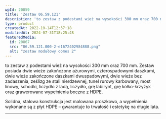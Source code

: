 ```yaml
---
wpId: 20859
title: 'Zestaw 06.59.121'
description: 'to zestaw z podestami wież na wysokości 300 mm oraz 700 mm. Zestaw posiada dwie wieże zakończone ażurowymi, czterospadowymi daszkami, dwie wieże zakończone daszkami dwuspadowymi, dwie wieże bez zadaszenia, ześlizg ze stali nierdzewnej, tunel rurowy karbowany, most linowy, schodki, liczydło z ladą, liczydło, grę labirynt, grę kółko-krzyżyk oraz grawerowane wypełnienia boczne z HDPE. Solidna, stalowa ...'
type: product
createdAt: 2022-10-14T12:37:18
modifiedAt: 2024-07-31T18:25:48
featuredMedia:
  id: 20867
  src: "06.59.121.000-2-e1672402984888.png"
  alt: "zestaw modułowy comes 2"
---
```



to zestaw z podestami wież na wysokości 300 mm oraz 700 mm. Zestaw posiada dwie wieże zakończone ażurowymi, czterospadowymi daszkami, dwie wieże zakończone daszkami dwuspadowymi, dwie wieże bez zadaszenia, ześlizg ze stali nierdzewnej, tunel rurowy karbowany, most linowy, schodki, liczydło z ladą, liczydło, grę labirynt, grę kółko-krzyżyk oraz grawerowane wypełnienia boczne z HDPE.

Solidna, stalowa konstrukcja jest malowana proszkowo, a wypełnienia wykonane są z płyt HDPE – gwarantuje to trwałość i estetykę na długie lata.

* * *
